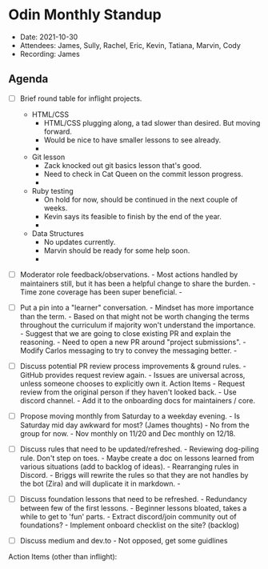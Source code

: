 # Odin Monthly Standup 

* Date: 2021-10-30
* Attendees: James, Sully, Rachel, Eric, Kevin, Tatiana, Marvin, Cody
* Recording: James

## Agenda

- [ ] Brief round table for inflight projects.
  - HTML/CSS
      - HTML/CSS plugging along, a tad slower than desired. But moving forward. 
      - Would be nice to have smaller lessons to see already.
      - 
  - Git lesson
      - Zack knocked out git basics lesson that's good.
      - Need to check in Cat Queen on the commit lesson progress. 
      - 
  - Ruby testing
      - On hold for now, should be continued in the next couple of weeks. 
      - Kevin says its feasible to finish by the end of the year.
      -
  - Data Structures
      - No updates currently.
      - Marvin should be ready for some help soon.
      - 
- [ ] Moderator role feedback/observations.
      - Most actions handled by maintainers still, but it has been a helpful change to share the burden. 
      - Time zone coverage has been super beneficial.
      - 
- [ ] Put a pin into a "learner" conversation.
      - Mindset has more importance than the term. 
      - Based on that might not be worth changing the terms throughout the curriculum if majority won't understand the importance.
      - Suggest that we are going to close existing PR and explain the reasoning. 
      - Need to open a new PR around "project submissions". 
      - Modify Carlos messaging to try to convey the messaging better. 
      - 
- [ ] Discuss potential PR review process improvements & ground rules.
      - GitHub provides request review again.
      - Issues are universal across, unless someone chooses to explicitly own it.
      Action Items
      - Request review from the original person if they haven't looked back.
      - Use discord channel.
      - Add it to the onboarding docs for maintainers / core.
- [ ] Propose moving monthly from Saturday to a weekday evening.
      - Is Saturday mid day awkward for most? (James thoughts)
      - No from the group for now. 
      - Nov monthly on 11/20 and Dec monthly on 12/18.
- [ ] Discuss rules that need to be updated/refreshed.
      - Reviewing dog-piling rule. Don't step on toes.
      - Maybe create a doc on lessons learned from various situations (add to backlog of ideas).
      - Rearranging rules in Discord. 
      - Briggs will rewrite the rules so that they are not handles by the bot (Zira) and will duplicate it in markdown.
      - 
- [ ] Discuss foundation lessons that need to be refreshed.
      - Redundancy between few of the first lessons. 
      - Beginner lessons bloated, takes a while to get to 'fun' parts.
      - Extract discord/join community out of foundations?
      - Implement onboard checklist on the site? (backlog)

- [ ] Discuss medium and dev.to
      - Not opposed, get some guidlines 


Action Items (other than inflight):



